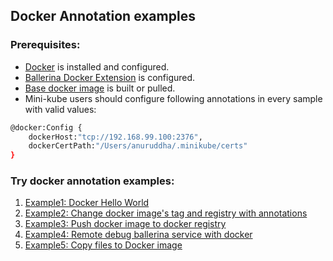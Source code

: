 ## Docker Annotation examples

### Prerequisites: 

- [Docker](https://docs.docker.com/install/) is installed and configured.
- [Ballerina Docker Extension](README.md) is configured.
- [Base docker image](../base/README.md) is built or pulled. 
- Mini-kube users should configure following annotations in every sample with valid values: 
```bash
@docker:Config {
    dockerHost:"tcp://192.168.99.100:2376", 
    dockerCertPath:"/Users/anuruddha/.minikube/certs"
}
```

### Try docker annotation examples:

1. [Example1: Docker Hello World](sample1/)
1. [Example2: Change docker image's tag and registry with annotations](sample2/)
1. [Example3: Push docker image to docker registry](sample3/)
1. [Example4: Remote debug ballerina service with docker](sample4/)
1. [Example5: Copy files to Docker image](sample5/)